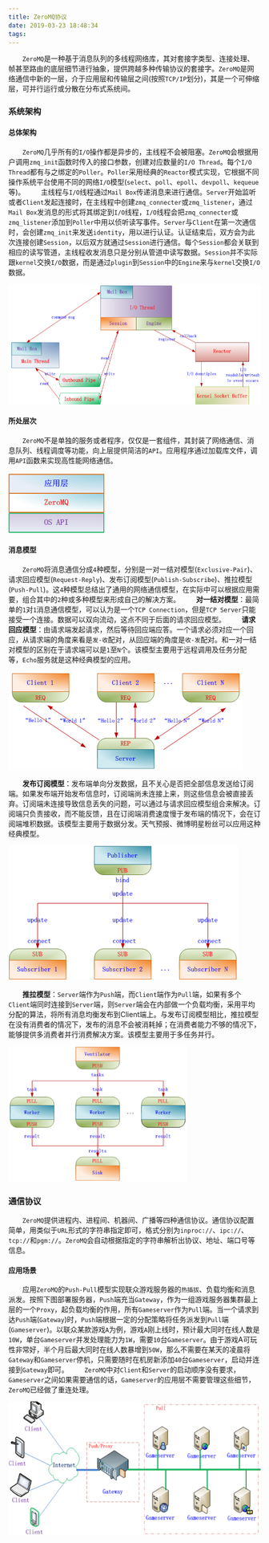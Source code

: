 ```yaml
---
title: ZeroMQ协议
date: 2019-03-23 18:48:34
tags:
---
```

&emsp;&emsp;`ZeroMQ`是一种基于消息队列的多线程网络库，其对套接字类型、连接处理、帧甚至路由的底层细节进行抽象，提供跨越多种传输协议的套接字。`ZeroMQ`是网络通信中新的一层，介于应用层和传输层之间(按照`TCP/IP`划分)，其是一个可伸缩层，可并行运行或分散在分布式系统间。
<!--more-->

### 系统架构

#### 总体架构

&emsp;&emsp;`ZeroMQ`几乎所有的`I/O`操作都是异步的，主线程不会被阻塞。`ZeroMQ`会根据用户调用`zmq_init`函数时传入的接口参数，创建对应数量的`I/O Thread`。每个`I/O Thread`都有与之绑定的`Poller`。`Poller`采用经典的`Reactor`模式实现，它根据不同操作系统平台使用不同的网络`I/O`模型(`select`、`poll`、`epoll`、`devpoll`、`kequeue`等)。
&emsp;&emsp;主线程与`I/O`线程通过`Mail Box`传递消息来进行通信。`Server`开始监听或者`Client`发起连接时，在主线程中创建`zmq_connecter`或`zmq_listener`，通过`Mail Box`发消息的形式将其绑定到`I/O`线程，`I/O`线程会把`zmq_connecter`或`zmq_listener`添加到`Poller`中用以侦听读写事件。`Server`与`Client`在第一次通信时，会创建`zmq_init`来发送`identity`，用以进行认证。认证结束后，双方会为此次连接创建`Session`，以后双方就通过`Session`进行通信。每个`Session`都会关联到相应的读写管道，主线程收发消息只是分别从管道中读写数据。`Session`并不实际跟`kernel`交换`I/O`数据，而是通过`plugin`到`Session`中的`Engine`来与`kernel`交换`I/O`数据。

<img src="./ZeroMQ协议/1.png" height="240" width="536">

#### 所处层次

&emsp;&emsp;`ZeroMQ`不是单独的服务或者程序，仅仅是一套组件，其封装了网络通信、消息队列、线程调度等功能，向上层提供简洁的`API`。应用程序通过加载库文件，调用`API`函数来实现高性能网络通信。

<img src="./ZeroMQ协议/2.png">

#### 消息模型

&emsp;&emsp;`ZeroMQ`将消息通信分成`4`种模型，分别是一对一结对模型(`Exclusive-Pair`)、请求回应模型(`Request-Reply`)、发布订阅模型(`Publish-Subscribe`)、推拉模型(`Push-Pull`)。这`4`种模型总结出了通用的网络通信模型，在实际中可以根据应用需要，组合其中的`2`种或多种模型来形成自己的解决方案。
&emsp;&emsp;**对一结对模型**：最简单的`1`对`1`消息通信模型，可以认为是一个`TCP Connection`，但是`TCP Server`只能接受一个连接。数据可以双向流动，这点不同于后面的请求回应模型。
&emsp;&emsp;**请求回应模型**：由请求端发起请求，然后等待回应端应答。一个请求必须对应一个回应，从请求端的角度来看是`发-收`配对，从回应端的角度是`收-发`配对。和一对一结对模型的区别在于请求端可以是`1`至`N`个。该模型主要用于远程调用及任务分配等，`Echo`服务就是这种经典模型的应用。

<img src="./ZeroMQ协议/3.png">

&emsp;&emsp;**发布订阅模型**：发布端单向分发数据，且不关心是否把全部信息发送给订阅端。如果发布端开始发布信息时，订阅端尚未连接上来，则这些信息会被直接丢弃。订阅端未连接导致信息丢失的问题，可以通过与请求回应模型组合来解决。订阅端只负责接收，而不能反馈，且在订阅端消费速度慢于发布端的情况下，会在订阅端堆积数据。该模型主要用于数据分发。天气预报、微博明星粉丝可以应用这种经典模型。

<img src="./ZeroMQ协议/4.png">

&emsp;&emsp;**推拉模型**：`Server`端作为`Push`端，而`Client`端作为`Pull`端，如果有多个`Client`端同时连接到`Server`端，则`Server`端会在内部做一个负载均衡，采用平均分配的算法，将所有消息均衡发布到Client端上。与发布订阅模型相比，推拉模型在没有消费者的情况下，发布的消息不会被消耗掉；在消费者能力不够的情况下，能够提供多消费者并行消费解决方案。该模型主要用于多任务并行。

<img src="./ZeroMQ协议/5.png" height="270" width="356">

### 通信协议

&emsp;&emsp;`ZeroMQ`提供进程内、进程间、机器间、广播等四种通信协议。通信协议配置简单，用类似于`URL`形式的字符串指定即可，格式分别为`inproc://`、`ipc://`、`tcp://`和`pgm://`。`ZeroMQ`会自动根据指定的字符串解析出协议、地址、端口号等信息。

#### 应用场景

&emsp;&emsp;应用`ZeroMQ`的`Push-Pull`模型实现联众游戏服务器的`热插拔`、负载均衡和消息派发。按照下图部署服务器，`Push`端充当`Gateway`，作为一组游戏服务器集群最上层的一个`Proxy`，起负载均衡的作用，所有`Gameserver`作为`Pull`端。当一个请求到达`Push`端(`Gateway`)时，`Push`端根据一定的分配策略将任务派发到`Pull`端(`Gameserver`)。以联众某款游戏`A`为例，游戏`A`刚上线时，预计最大同时在线人数是`10W`，单台`Gameserver`并发处理能力为`1W`，需要`10`台`Gameserver`。由于游戏A可玩性非常好，半个月后最大同时在线人数暴增到`50W`，那么不需要在某天的凌晨将`Gateway`和`Gameserver`停机，只需要随时在机房新添加`40`台`Gameserver`，启动并连接到`Gateway`即可。
&emsp;&emsp;`ZeroMQ`中对`Client`和`Server`的启动顺序没有要求，`Gameserver`之间如果需要通信的话，`Gameserver`的应用层不需要管理这些细节，`ZeroMQ`已经做了重连处理。

<img src="./ZeroMQ协议/6.png" height="266" width="573">